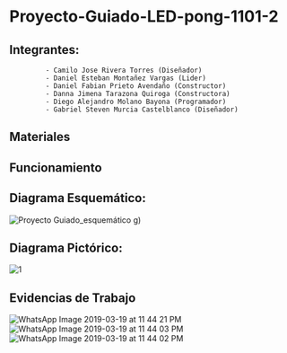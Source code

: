 # Proyecto-Guiado-LED-pong-1101-2

## Integrantes: 
             - Camilo Jose Rivera Torres (Diseñador)
             - Daniel Esteban Montañez Vargas (Lider)
             - Daniel Fabian Prieto Avendaño (Constructor)
             - Danna Jimena Tarazona Quiroga (Constructora)
             - Diego Alejandro Molano Bayona (Programador)
             - Gabriel Steven Murcia Castelblanco (Diseñador)
## Materiales

## Funcionamiento 
            
## Diagrama Esquemático: 
![Proyecto Guiado_esquemático](https://user-images.githubusercontent.com/47116861/54659618-9f56cf00-4aa0-11e9-88d1-b45a2035a7f2.png)
g)


## Diagrama Pictórico:
![1](https://user-images.githubusercontent.com/47116861/53704085-ee390f00-3de6-11e9-9b56-44740ae95645.png)

             
## Evidencias de Trabajo 
![WhatsApp Image 2019-03-19 at 11 44 21 PM](https://user-images.githubusercontent.com/47116861/54659926-0923a880-4aa2-11e9-8888-f0c97c567314.jpeg)
![WhatsApp Image 2019-03-19 at 11 44 03 PM](https://user-images.githubusercontent.com/47116861/54659927-0923a880-4aa2-11e9-8d15-b607bd213de2.jpeg)
![WhatsApp Image 2019-03-19 at 11 44 02 PM](https://user-images.githubusercontent.com/47116861/54659928-0923a880-4aa2-11e9-9646-b5dd2df81345.jpeg)


